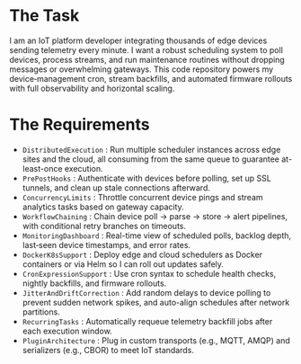 # The Task

I am an IoT platform developer integrating thousands of edge devices sending telemetry every minute. I want a robust scheduling system to poll devices, process streams, and run maintenance routines without dropping messages or overwhelming gateways. This code repository powers my device‐management cron, stream backfills, and automated firmware rollouts with full observability and horizontal scaling.

# The Requirements

* `DistributedExecution` : Run multiple scheduler instances across edge sites and the cloud, all consuming from the same queue to guarantee at-least-once execution.  
* `PrePostHooks` : Authenticate with devices before polling, set up SSL tunnels, and clean up stale connections afterward.  
* `ConcurrencyLimits` : Throttle concurrent device pings and stream analytics tasks based on gateway capacity.  
* `WorkflowChaining` : Chain device poll → parse → store → alert pipelines, with conditional retry branches on timeouts.  
* `MonitoringDashboard` : Real-time view of scheduled polls, backlog depth, last‐seen device timestamps, and error rates.  
* `DockerK8sSupport` : Deploy edge and cloud schedulers as Docker containers or via Helm so I can roll out updates safely.  
* `CronExpressionSupport` : Use cron syntax to schedule health checks, nightly backfills, and firmware rollouts.  
* `JitterAndDriftCorrection` : Add random delays to device polling to prevent sudden network spikes, and auto-align schedules after network partitions.  
* `RecurringTasks` : Automatically requeue telemetry backfill jobs after each execution window.  
* `PluginArchitecture` : Plug in custom transports (e.g., MQTT, AMQP) and serializers (e.g., CBOR) to meet IoT standards.  
